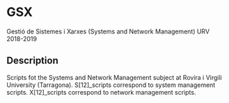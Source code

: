 # GSX
Gestió de Sistemes i Xarxes (Systems and Network Management) URV 2018-2019

## Description
Scripts fot the Systems and Network Management subject at Rovira i Virgili University (Tarragona).
S[12]_scripts correspond to system management scripts.
X[12]_scripts correspond to network management scripts.
